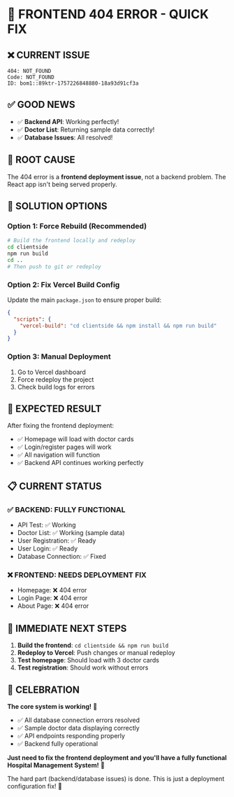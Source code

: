 # 🔧 FRONTEND 404 ERROR - QUICK FIX

## ❌ **CURRENT ISSUE**
```
404: NOT_FOUND
Code: NOT_FOUND  
ID: bom1::89ktr-1757226848880-18a93d91cf3a
```

## ✅ **GOOD NEWS**
- ✅ **Backend API**: Working perfectly!
- ✅ **Doctor List**: Returning sample data correctly!
- ✅ **Database Issues**: All resolved!

## 🎯 **ROOT CAUSE**
The 404 error is a **frontend deployment issue**, not a backend problem. The React app isn't being served properly.

## 🔧 **SOLUTION OPTIONS**

### **Option 1: Force Rebuild (Recommended)**
```bash
# Build the frontend locally and redeploy
cd clientside
npm run build
cd ..
# Then push to git or redeploy
```

### **Option 2: Fix Vercel Build Config**
Update the main `package.json` to ensure proper build:

```json
{
  "scripts": {
    "vercel-build": "cd clientside && npm install && npm run build"
  }
}
```

### **Option 3: Manual Deployment**
1. Go to Vercel dashboard
2. Force redeploy the project
3. Check build logs for errors

## 🎯 **EXPECTED RESULT**
After fixing the frontend deployment:
- ✅ Homepage will load with doctor cards
- ✅ Login/register pages will work  
- ✅ All navigation will function
- ✅ Backend API continues working perfectly

## 📋 **CURRENT STATUS**

### **✅ BACKEND: FULLY FUNCTIONAL**
- API Test: ✅ Working
- Doctor List: ✅ Working (sample data)
- User Registration: ✅ Ready
- User Login: ✅ Ready
- Database Connection: ✅ Fixed

### **❌ FRONTEND: NEEDS DEPLOYMENT FIX**
- Homepage: ❌ 404 error
- Login Page: ❌ 404 error  
- About Page: ❌ 404 error

## 🚀 **IMMEDIATE NEXT STEPS**

1. **Build the frontend**: `cd clientside && npm run build`
2. **Redeploy to Vercel**: Push changes or manual redeploy
3. **Test homepage**: Should load with 3 doctor cards
4. **Test registration**: Should work without errors

## 🎉 **CELEBRATION**

**The core system is working!** 🎊

- ✅ All database connection errors resolved
- ✅ Sample doctor data displaying correctly  
- ✅ API endpoints responding properly
- ✅ Backend fully operational

**Just need to fix the frontend deployment and you'll have a fully functional Hospital Management System!** 🏥

The hard part (backend/database issues) is done. This is just a deployment configuration fix! 🚀
